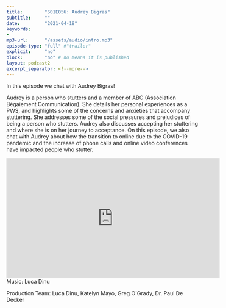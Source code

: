 ```yaml
---
title:        "S01E056: Audrey Bigras"
subtitle:     ""
date:         "2021-04-18"
keywords:
-
mp3-url:      "/assets/audio/intro.mp3"
episode-type: "full" #"trailer"
explicit:     "no"
block:        "no" # no means it is published
layout: podcast2
excerpt_separator: <!--more-->
---
```

In this episode we chat with Audrey Bigras!

Audrey is a person who stutters and a member of ABC (Association Bégaiement Communication). She details her personal experiences as a PWS, and highlights some of the concerns and anxieties that accompany stuttering. She addresses some of the social pressures and prejudices of being a person who stutters. Audrey also discusses accepting her stuttering and where she is on her journey to acceptance. On this episode, we also chat with Audrey about how the transition to online due to the COVID-19 pandemic and the increase of phone calls and online video conferences have impacted people who stutter.
<!--more-->
<iframe width="560" height="315" src="https://www.youtube.com/embed/mfrz9rk_Gm0" title="YouTube video player" frameborder="0" allow="accelerometer; autoplay; clipboard-write; encrypted-media; gyroscope; picture-in-picture" allowfullscreen></iframe>
<!--more-->
Music: Luca Dinu

Production Team: Luca Dinu, Katelyn Mayo, Greg O'Grady, Dr. Paul De Decker
